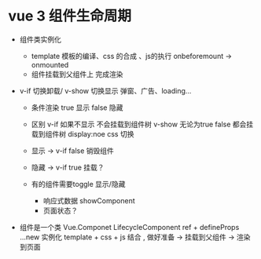# vue 3 组件生命周期
- 组件类实例化
  - template 模板的编译、css 的合成 、js的执行
    onbeforemount -> onmounted
  - 组件挂载到父组件上 完成渲染
- v-if 切换卸载/ v-show 切换显示
  弹窗、广告、loading...
  - 条件渲染 true 显示 false 隐藏
  - 区别 v-if 如果不显示 不会挂载到组件树 v-show 无论为true false 都会挂载到组件树 display:noe css 切换 
  - 显示 -> v-if false 销毁组件
  - 隐藏 -> v-if true 挂载？ 

  - 有的组件需要toggle 显示/隐藏 
    - 响应式数据 showComponent 
    - 页面状态？

- 组件是一个类 Vue.Componet LifecycleComponent ref + defineProps ...new 实例化 template + css + js 结合 , 做好准备 -> 挂载到父组件 -> 渲染到页面 
